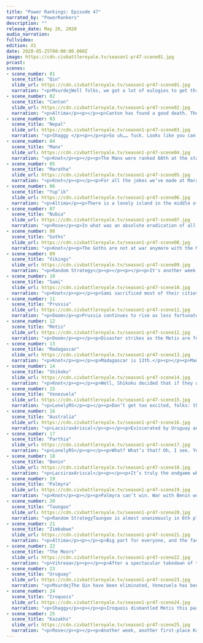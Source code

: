 ```yaml
---
title: "Power Rankings: Episode 47"
narrated_by: "PowerRankers"
description: ""
release_date: May 26, 2020
audio_narration:
fullvideo:
edition: X1
date: 2020-05-25T00:00:00.000Z
image: https://cdn.civbattleroyale.tv/season1-pr47-scene01.jpg
prcast:
scenes:
- scene_number: 01
  scene_title: "Qin"
  slide_url: https://cdn.civbattleroyale.tv/season1-pr47-scene01.jpg
  narration: "<p>MsurdejWell folks, we got a lot of eulogies to get through this Power Rankings, so let’s get it on.</p><p></p><p>First up, we have the Qin, who finally finished collapsing this part. Starting out, they clearly showed themselves to be the most competent China, quickly beating out the Qing, Xia, and Canton. Despite some rocky parts, they had a solid performance near the end of Endgame, capturing Shikoku’s capital and pushing them into Siberia. They even managed to grab 2nd place, just a few scant episodes ago...And then Kazahks came for them, bringing them to their knees in a matter of parts, kicking them out of China, and leaving their former allies to die in Japan. While they barely missed their part 0 rank (22 vs 25), they certainly put up a great showing.</p>"
- scene_number: 02
  scene_title: "Canton"
  slide_url: https://cdn.civbattleroyale.tv/season1-pr47-scene02.jpg
  narration: "<p>Altima</p><p></p><p>Canton has found a good death. They killed the Xia. They outlasted the Qing. They outlasted the Qin. They outlasted 37 civs, many of them bigger and stronger, through raw diplomatic acuity. They died as the Greatest China, while their nemesis died as Weakest Japan. I was never a believer, hell, I thought they’d be among the first to die in Endgame, but I have to tip my hat to the plucky red bastards- they got to die on a high note, a smile on their face. We should all be so lucky.</p>"
- scene_number: 03
  scene_title: "Nepal"
  slide_url: https://cdn.civbattleroyale.tv/season1-pr47-scene03.jpg
  narration: "<p>Shaggy </p><p></p><p>So uh…… fuck. Looks like you can’t turtle forever in the Himalayas. I think I underestimated Taungoo and the scientific potential of the superpowers in the game. Nepal did a fantastic job with the cards they were dealt. In pre-Endgame they were the weird mountain people of the Indian subcontinent and generally seen as an afterthought while outlasting some heavy hitters like Songhai. Then in Endgame they came in with literally 0 bonuses, 0. Not even an extra warrior. And they outlasted the Khamugs, New Zealand, Haida, and a ton of other civs that had their moments of brilliance. No brilliance from Nepal, but their tenacity in trying to stay under the radar (or over it I guess up in the mountains) while feeling relevant to me (their offensive war in Endgame was nuts) is definitely their hallmark. Saddle on up to the loser’s table with that top 25 confidence you so deserve, Prithvi, F.</p><p></p>"
- scene_number: 04
  scene_title: "Manx"
  slide_url: https://cdn.civbattleroyale.tv/season1-pr47-scene04.jpg
  narration: "<p>Knot</p><p></p><p>The Manx were ranked 60th at the start of the game. They were expected to roll over and die to Scotland, the Moors, the Vikings, or any other civ that landed on the British Isles. While they never were a top tier contender, the Manx absolutely punched above their weight. They managed to convince Scotland to sign away their main city in a peace deal early on, and held off a potential invasion from the Moors. For a while, they looked like a potential superpower of the continent, before the Vikings came in and took over most of Scotland’s land, followed swiftly by most of their own. I, and many others, counted them out completely at this point, but then Endgame rolls around and they come out swinging. They solidified their rule on the Viking free islands, and even got a foothold in Europe. The Manx may have fallen prey to what people predicted, dying to the Vikings in the east, and the Moors from the south, as well as any other civ that could reach them, but the road to getting there was vastly more entertaining than it had any right to be. </p>"
- scene_number: 05
  scene_title: "Maratha"
  slide_url: https://cdn.civbattleroyale.tv/season1-pr47-scene05.jpg
  narration: "<p>Knot</p><p></p><p>For all the jokes we’ve made at Maratha’s expense, it’s easy to forget that they were a serious contender at one point. There was a time when they had the second best stats, surpassing Taungoo, Zimbabwe, and even the Iroquois. They had excellent expansion opportunities across India, and they had a terrifying carpet of Crossbowmen... or it would have been terrifying if Shivaji built a Longswordsman, or Pikeman, or Warrior, or literally anything that could have taken a dang city! For a moment it looked like Maratha was going to unite all of India, and they were ranked the lowest of the three candidates to do so, but they never pushed past Nepal. Slowly Maratha became more and more irrelevant, until it was only a matter of when Zimbabwe was finally going to put them out of their misery. Finishing 21st is a lot more than the 34th place projected for them in part 0, but they could have been so much more.</p>"
- scene_number: 06
  scene_title: "Yup’ik"
  slide_url: https://cdn.civbattleroyale.tv/season1-pr47-scene06.jpg
  narration: "<p>Altima</p><p>There is a lonely island in the middle of the Bering Strait, separating East and West, Asia and the Americas. On that island, that snowy wasteland of an island, there lies a single grave, carved of a pale teal stone, rising from a hill. No name is carved into it. No flowers lie before it- the cold would shrivel them into oblivion even if some fool were to bring them. All that lies before that grave is a single rifle. Two names are carved into the stock of the rifle- Moctezuma II and Yu. None in this new world know the meaning of these names. None remember the days when a small teal runt bested a great blue giant in war; even that blue giant has been hobbled now. All that remains is a pale blue grave on a snowy hill.</p>"
- scene_number: 07
  scene_title: "Nubia"
  slide_url: https://cdn.civbattleroyale.tv/season1-pr47-scene07.jpg
  narration: "<p>Rose</p><p>In what was an absolute eradication of all the rump civs, a delight of both the fans and the PRs, Nubia has actually survived the culling due to escaping its war with Zimbabwe from years past. This has resulted in Nubia sliding its way into the top 20, which is actually the first time it’s done so in all of MX, including pre-endgame. This doesn’t mean it’s doing good per say, just that Nubia has just managed to successfully pull off the grand old strategy of “the only way to win is to not play”. To be fair, saying that Nubia has not done anything this whole time is a little bit unfair, in fact they have had numerous good defenses from Benin and Zimbabwe on numerous occasions, which is still more than what some civs have done, looking at you Parthia.</p>"
- scene_number: 08
  scene_title: "Goths"
  slide_url: https://cdn.civbattleroyale.tv/season1-pr47-scene08.jpg
  narration: "<p>Knot</p><p>The Goths are not at war anymore with the Moors. You’d be forgiven for missing it. The peace declaration was on a slide talking about the Metis destruction, which is vastly more interesting, but they survive another day. The Goths move from completely screwed, to only potentially screwed. Hooray?</p>"
- scene_number: 09
  scene_title: "Vikings"
  slide_url: https://cdn.civbattleroyale.tv/season1-pr47-scene09.jpg
  narration: "<p>Random Strategy</p><p></p><p></p><p>It's another week of glorious Viking gains! 3 whole ranks this time! They key to their success? Never appearing in any slides or even the video! Their city is simply too far north to appear in either. The only evidence of their existence is an unusually high concentration of musketmen. And if nobody can see the city, nobody can declare war on them! The perfect Nenets strategy!</p><p></p>"
- scene_number: 10
  scene_title: "Sami"
  slide_url: https://cdn.civbattleroyale.tv/season1-pr47-scene10.jpg
  narration: "<p>Knot</p><p></p><p>Sami sacrificed most of their cities to the altar of the Moors. They are now officially a rump, but they survive. As a fan of Grandma since Endgame, it does hurt a lot to see her empire reduced to this, but it’s for the greater good. Sami would not be able to hold back the blue horde if they struck again, but The Moors might be able to. Your sacrifice will be remembered! Let’s hope the Moors can take advantage of it.</p>"
- scene_number: 11
  scene_title: "Prussia"
  slide_url: https://cdn.civbattleroyale.tv/season1-pr47-scene11.jpg
  narration: "<p>Doom</p><p>Prussia continues to rise as less fortunate civs die. Nothing really changed for them this part which is good since any change at this point means death. They may well find themselves as an enclave of the Moors soon. </p>"
- scene_number: 12
  scene_title: "Metis"
  slide_url: https://cdn.civbattleroyale.tv/season1-pr47-scene12.jpg
  narration: "<p>Doom</p><p></p><p>Disaster strikes as the Metis are functionally eliminated by the Iroquois in the space of a single part. The Iroquois tech advantage proved to be insurmountable. Field guns and frigates are no match for helicopters and artillery. Now the Metis are down to a lowly 8 cities with no chance of a return. It's unclear if Metis will just die at the beginning of the next part, or manage to sue for peace and outlive a few more civs. Either way second best in North America is no mean feat.</p>"
- scene_number: 13
  scene_title: "Madagascar"
  slide_url: https://cdn.civbattleroyale.tv/season1-pr47-scene13.jpg
  narration: "<p>Knot</p><p></p><p>Madagascar is 13th.</p><p></p><p>Madagascar finished higher than the Qin, and are probably going to finish higher than the Sami, and the Metis.</p><p></p><p>Madagascar was a rump long before Endgame even started.</p><p></p><p>Madagascar has three cities, and will die the moment Zimbabwe sneezes on them.</p><p></p><p>Madagascar is still in the Enlightenment era while other civs are in the Atomic era.</p><p></p><p>Madagascar is 13th. </p>"
- scene_number: 14
  scene_title: "Shikoku"
  slide_url: https://cdn.civbattleroyale.tv/season1-pr47-scene14.jpg
  narration: "<p>Knot</p><p></p><p>Well, Shikoku decided that if they were doomed anyway, they’re going out doing what they do best: murder. Killing off the Yup’ik was the slim justification needed for Uruguay, and the Kazakhs to finish the job. Maybe if Uruguay continues to do nothing, they might survive as a rump state, but considering how well that went for the Qin, I expect this war to end them. It’s a shame, and I do actually hope they survive. They deserve to be in the top ten more than most of the other civs still alive.</p>"
- scene_number: 15
  scene_title: "Venezuela"
  slide_url: https://cdn.civbattleroyale.tv/season1-pr47-scene15.jpg
  narration: "<p>LonelyRS</p><p></p><p>Don’t get too excited, folks: that green +3 on the top there is being provided via the, oh, six or so civs that dropped out of relevance these part hundred turns and artificially inflated everyone’s rank increases. Compared to other civs, Venezuela had an… actually pretty okay part. Sure, their already halved empire was halved again by a Uruguay seemingly incapable of disproving Zeno’s paradox, and the bulk of their holdings are now islands made much less workable without a Tonga to mooch population off of, but it could have been so, so much worse. That they managed to so much as declare peace was a miracle, and even if they had to castrate themselves to do so, the fact of the matter is that they’re still alive, and that’s more than the rapidly-increasing number of civs in the CBRX’s graveyard can say. In the abstract, though… things were, well, not so great. Dropping half your cities sounds bad any way you slice it, but the worst part for Venezuela is almost certainly that most of the cities they were forced to give up were good ones. They did keep Caracas, yes, but their capital had been flipped down to two pop by the time they’d managed to convince Uruguay to lay off, and the majority of their land tiles rest in that one land city. All in all, it’s probably fair to say that Venezuela had a part that was more bad than good. Making a bad song in a world where all musicians are tone-deaf doesn’t make it any less bad, after all, and a part spent watching your peers get vaporized doesn’t make your going from Kimberley Indonesia size to Kimberley Antarctica size magically go away either.</p>"
- scene_number: 16
  scene_title: "Australia"
  slide_url: https://cdn.civbattleroyale.tv/season1-pr47-scene16.jpg
  narration: "<p>LacsiraxAriscal</p><p></p><p>Eviscerated by Uruguay and left with just four cities, Australia still manages to scrape into the top 10 above a neutered Venezuela and a Shikoku whose current fortunes have entered a nosedive. Nevertheless, make no bones about it - there’s only one war left in them. It’ll be a momentous occasion if and when Uruguay finish the job, as we’ve never had a single episode of any CBR without an Australia. But that’s also what’s keeping them in the top 10; unlike most of the other rumps, they’ve only the one threat, so if the RNG falls in their favour they could well thrash restlessly against death for some time, possibly outliving even some of the other no-hopers currently ranked above them. </p>"
- scene_number: 17
  scene_title: "Parthia"
  slide_url: https://cdn.civbattleroyale.tv/season1-pr47-scene17.jpg
  narration: "<p>LonelyRS</p><p></p><p>What? What’s that? Oh, I see. You’re stunned, aren’t you? Probably shocked to boot. Yeah, I get that. That was about my reaction too when I realized that Parthia were in the top ten for the first time since part six. Turns out you can get pretty far in the ranks by just sitting around and not ruffling any feathers. Who knew? Seriously, though, if you’re pulling for a dark horse to make it to total war, you might want to give Mithridates a second look - his empire may be among the most shit of those left that can still be called that without giggles, sure, but all that city gifting in the early days of Endgame has paid off wondrously. He’s basically never been in a losing war, has been opportunistic enough to go after India and a weakened Palmyra for table scraps, and is just powerful enough to be able to sue for peace before his nation is destroyed and yet not powerful enough to show up on anyone’s radar. Odds are good that he’ll just get brushed aside two parts from now as an afterthought, yes, but you can say that about just about every civ left in this game, now, and all of them have rap sheets twice as long as Parthia’s. In a world where coalitions are frequent and warmonger penalties meaningful enough to bring down the likes of the Qin in seconds, there’s a chance that the civ that’s most embodied mediocrity so far this game could outlive their bluer, more exciting neighbors. A small one, yes, but a chance nonetheless.</p>"
- scene_number: 18
  scene_title: "Benin"
  slide_url: https://cdn.civbattleroyale.tv/season1-pr47-scene18.jpg
  narration: "<p>LacsiraxAriscal</p><p></p><p>It’s truly the endgame when we have a civ like Benin, who could reasonably go down to one very well-planned invasion by either of their super-neighbours, all the way up in 8th place. The only city left on the map they could likely take and keep is Meroe, the last Nubian city - which would net them a warmongering penalty that would almost certainly spell their doom. Yet there’s fields between them and the ninth placed Parthians, who are a Kazakh province in waiting - at least I can see Benin going down with some kind of fight. In any case, the last episode was mercifully quiet for them: they’ll only last this high up as long as that uneasy peace holds.</p>"
- scene_number: 19
  scene_title: "Palmyra"
  slide_url: https://cdn.civbattleroyale.tv/season1-pr47-scene19.jpg
  narration: "<p>Knot</p><p></p><p>Palmyra can’t win. War with Benin would probably just be an utter waste of time. War with Parthia would probably be successful, but also give them a nice big border with the Kazakhs, and war with Zimbabwe? Hahahaha. That’s funny. So yes, Palmyra has nowhere to go, but given their defense position and not terrible stats, they probably are set to live a really long time. Get used to seeing them up here as other civs crumble around them.</p>"
- scene_number: 20
  scene_title: "Taungoo"
  slide_url: https://cdn.civbattleroyale.tv/season1-pr47-scene20.jpg
  narration: "<p>Random StrategyTaungoo is almost unanimously in 6th place because they are quite simply the strongest outside of the big 5. It would probably take several wars to kill them, which is more than every civ below them, who would likely die in 1 war. Maybe 2 for Palmyra, Benin and Venezuela. If this was earlier in the game, their 1k production and 22 cities would be impressive but the game has moved on from that stage. Now you need about 1.5 times as much to even be considered a contender. Before this part, Taungoo had two major expansion opportunities that they could have used to become a contender themselves: Australia and Maratha. Both of these are now gone; Taungoo now has no way of getting stronger. Instead of going for those two expansion opportunities this week, they only went for the minor expansion opportunity known as Nepal, which is really too small to matter. At best, it means they now have a very defensible mountain fortress. </p>"
- scene_number: 21
  scene_title: "Zimbabwe"
  slide_url: https://cdn.civbattleroyale.tv/season1-pr47-scene21.jpg
  narration: "<p>Altima</p><p></p><p>Big part for everyone, and the fact that Zim lost ranks this part can be partly attributed to them having the Least Big part of the top five. However, a large part of it comes down to raw stats- the only top five Zim has more tech than is Uruguay, you know, the civ currently held down by having 93 cities, and right now, that tech disparity with its peers is kinda a big deal. Similarly, they have the lowest city count of the top five, partly because while the Moors have been out and wrecking Europe, Zim hasn’t been doing near enough invading. Mutoba is still in the game- but he needs to kick things up a notch if he’s going to compete with the rest, especially with the Moors, a power he shares a continent with, on the ascent. Murdering Benin like he should have done forever ago would be a good start.</p>"
- scene_number: 22
  scene_title: "The Moors"
  slide_url: https://cdn.civbattleroyale.tv/season1-pr47-scene22.jpg
  narration: "<p>Vihreaa</p><p></p><p>After a spectacular takedown of the Sami, the Moors ascend to tie their highest all time rank of 4th. Of all of the powers currently in contention for winning the royale, the Moors are in a particularly unique position. To many, the Moors are considered to be the least likely of the current powers that have a chance to win it all and take the cake, but the Moors have some advantages that the other civs don’t. For one, they have a sizable tech lead on almost all of the other civs, along with one of the largest militaries on the planet. However, even with these, they could still be overrun by bigger powers in wars of attrition. I will say this regarding the Moors, their only path to victory in the royale will be through conquering Benin. Between the Moors and Zimbabwe, both of them need to conquer a smaller power to reach the same levels as that of Uruguay, the Iroquois, and Kazakhstan. In the Moors case, their only option will be Benin. For the Moors to continue to have a chance in this royale, they will need to conquer Benin before Zimbabwe does.</p>"
- scene_number: 23
  scene_title: "Uruguay"
  slide_url: https://cdn.civbattleroyale.tv/season1-pr47-scene23.jpg
  narration: "<p>MsurdejThe Qin have been eliminated, Venezuela has been cowed, the beachhead in Australia is now the majority of the continent. It is undeniable that the Bug ‘Gauy is the master of the Pacific, and for that they go... Down a Rank?!Yes folks, while Uruguay is top in many of the stats, there is one big area where they are lacking: tech. While the rest of the superpowers have gotten into the Atomic and Information Era, Lavalleja still languishes about a dozen techs behind in the Modern era. And all of those tiny, one tile island cities in the Pacific won’t do much for the Big ‘Guay when nukes start dropping. Whether this is merely a setback, or a harbinger of doom to come remains to be seen.</p>"
- scene_number: 24
  scene_title: "Iroquois"
  slide_url: https://cdn.civbattleroyale.tv/season1-pr47-scene24.jpg
  narration: "<p>Shaggy</p><p></p><p>Iroquois dismantled Metis this part so hard I put Metis in last place. I didn’t see any peace declaration, so there is a very good chance that Iroquois will finish manifesting the fuck out of their destiny in the next part (or two if the Metis diplomats can pull of the negotiation of their lifetime). At this point for me, other than the Kazakhs, ranking the top 5 has become a question of who can throw their weight around the most effectively against the others and who has the potential to get ganked. The way I see it, Iroquois will most likely turn towards Uruguay as their first superpower target. That being said, if Uruguay and perhaps the Moors can try giving Iroquois the ol’ Atlantic 1-2 before Iroquois can finish off Metis, then we might see a lot more fireworks in the New World. Between the top 5, this feels like the least likely gank. They are also very well positioned to start gnawing at Shikoku along with the Kazakhs, only further solidifying their northern dominance. The conjunction of these two points put Iroquois in 2nd for me this week, and it seems as though many of the other PRs thought similarly.</p><p></p>"
- scene_number: 25
  scene_title: "Kazakhs"
  slide_url: https://cdn.civbattleroyale.tv/season1-pr47-scene25.jpg
  narration: "<p>Rose</p><p></p><p>Another week, another first-place Kazakhs. While it may not look like it, there is a distinct division between the power rankers on who is currently number one, between the Kazakhs, Uruguay, and the Iroquois, who most agree are the top three. While I am not one of the people who believe that Kazakhs are number one, I do see the reasoning why so many do. It boils down to one thing: options. As shown within the map above, the Kazakhs have six non-Great-Power invasion options, four of which have more than five cities. This is huge compared to Guay’s four (five if you count metis, it’s a little shaky to call that an optimal place to invade), only two of which being large enough to not call “completely a rump”. Additionally, out of the three powers, the Kazakhs are the most well-rounded, taking second place in most metrics when compared to the top three. The Kazakhs are still a dominant force on the cylinder, just not the clear cut best as they once were</p>"
---
```

